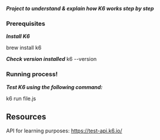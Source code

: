 ***Project to understand & explain how K6 works step by step***

### Prerequisites

***Install K6***

brew install k6

***Check version installed***
k6 --version

### Running process!

***Test K6 using the following command:***

k6 run file.js

## Resources
API for learning purposes: https://test-api.k6.io/